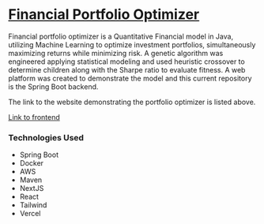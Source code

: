 # [Financial Portfolio Optimizer](https://www.optimizemyportfolio.xyz/)

Financial portfolio optimizer is a Quantitative Financial model in Java, utilizing Machine Learning to optimize investment portfolios, simultaneously maximizing returns while minimizing risk. A genetic algorithm was engineered applying statistical modeling and used heuristic crossover to determine children along with the Sharpe ratio to evaluate fitness. A web platform was created to demonstrate the model and this current repository is the Spring Boot backend.

The link to the website demonstrating the portfolio optimizer is listed above.

[Link to frontend](https://github.com/13lack13lood/Financial-Portfolio-Optimizer-frontend)

### Technologies Used
- Spring Boot
- Docker
- AWS
- Maven
- NextJS
- React
- Tailwind
- Vercel
